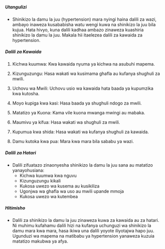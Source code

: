 ##### Utangulizi
* Shinikizo la damu la juu (hypertension) mara nyingi haina dalili za wazi, ambayo inaweza kusababisha watu wengi kuwa na shinikizo la juu bila kujua. Hata hivyo, kuna dalili kadhaa ambazo zinaweza kuashiria shinikizo la damu la juu. Makala hii itaelezea dalili za kawaida za hypertension.

##### Dalili za Kawaida
1. Kichwa kuumwa: Kwa kawaida nyuma ya kichwa na asubuhi mapema.

2. Kizunguzungu: Hasa wakati wa kusimama ghafla au kufanya shughuli za mwili.

3. Uchovu wa Mwili: Uchovu usio wa kawaida hata baada ya kupumzika kwa kutosha.

4. Moyo kupiga kwa kasi: Hasa baada ya shughuli ndogo za mwili.

5. Matatizo ya Kuona: Kama vile kuona mwanga mwingi au mabaka.

6. Maumivu ya kifua: Hasa wakati wa shughuli za mwili.

7. Kupumua kwa shida: Hasa wakati wa kufanya shughuli za kawaida.

8. Damu kutoka kwa pua: Mara kwa mara bila sababu ya wazi.

##### Dalili za Hatari
* Dalili zifuatazo zinaonyesha shinikizo la damu la juu sana au matatizo yanayohusiana:
  - Kichwa kuumwa kwa nguvu
  - Kizunguzungu kikali
  - Kukosa uwezo wa kusema au kusikiliza
  - Ugonjwa wa ghafla wa uso au mwili upande mmoja
  - Kukosa uwezo wa kutembea

##### Hitimisho
* Dalili za shinikizo la damu la juu zinaweza kuwa za kawaida au za hatari. Ni muhimu kufahamu dalili hizi na kufanya uchunguzi wa shinikizo la damu mara kwa mara, hasa ikiwa una dalili yoyote iliyotajwa hapo juu. Ugunduzi wa mapema na matibabu ya hypertension yanaweza kuzuia matatizo makubwa ya afya.